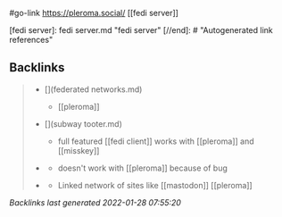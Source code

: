#go-link https://pleroma.social/
[[fedi server]]

[//begin]: # "Autogenerated link references for markdown compatibility"
[fedi server]: fedi server.md "fedi server"
[//end]: # "Autogenerated link references"

## Backlinks

> - [](federated networks.md)
>   - [[pleroma]]
>    
> - [](subway tooter.md)
>   - full featured [[fedi client]] works with [[pleroma]] and [[misskey]]
>    
> - [](guppe.md)
>   - doesn't work with [[pleroma]] because of bug
>    
> - [](fediverse.md)
>   - Linked network of sites like [[mastodon]] [[pleroma]]

_Backlinks last generated 2022-01-28 07:55:20_

